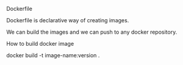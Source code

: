 Dockerfile

Dockerfile is declarative way of creating images.

We can build the images and we can push to any docker repository.

How to build docker image

docker build -t image-name:version .